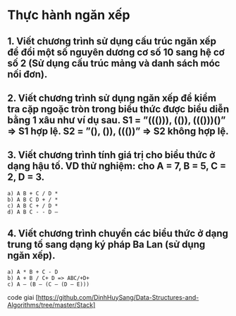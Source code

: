 # Thực hành ngăn xếp
## 1. Viết chương trình sử dụng cấu trúc ngăn xếp để đổi một số nguyên dương cơ số 10 sang hệ cơ số 2 (Sử dụng cấu trúc mảng và danh sách móc nối đơn).
## 2. Viết chương trình sử dụng ngăn xếp để kiểm tra cặp ngoặc tròn trong biểu thức được biểu diễn bằng 1 xâu như ví dụ sau. S1 = ”((())), (()), ((()))()” => S1 hợp lệ. S2 = ”(), ()), ((())” => S2 không hợp lệ.
## 3. Viết chương trình tính giá trị cho biểu thức ở dạng hậu tố. VD thử nghiệm: cho A = 7, B = 5, C = 2, D = 3.
	a) A B + C / D *
	b) A B C D + / *
	c) A B C + / D *
	d) A B C - - D –
## 4. Viết chương trình chuyển các biểu thức ở dạng trung tố sang dạng ký pháp Ba Lan (sử dụng ngăn xếp).
	a) A * B + C - D
	b) A + B / C+ D => ABC/+D+
	c) A – (B – (C – (D – E)))

code giai [https://github.com/DinhHuySang/Data-Structures-and-Algorithms/tree/master/Stack]
